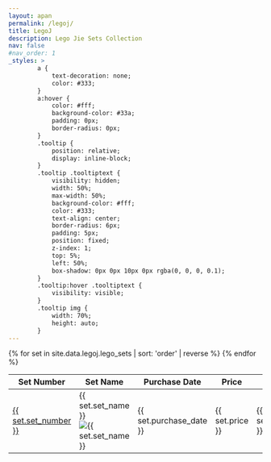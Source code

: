 ```yaml
---
layout: apan
permalink: /legoj/
title: LegoJ
description: Lego Jie Sets Collection
nav: false
#nav_order: 1
_styles: >
        a {
            text-decoration: none;
            color: #333;
        }
        a:hover {
            color: #fff;
            background-color: #33a;
            padding: 0px;
            border-radius: 0px;
        }
        .tooltip {
            position: relative;
            display: inline-block;
        }
        .tooltip .tooltiptext {
            visibility: hidden;
            width: 50%;
            max-width: 50%;
            background-color: #fff;
            color: #333;
            text-align: center;
            border-radius: 6px;
            padding: 5px;
            position: fixed;
            z-index: 1;
            top: 5%;
            left: 50%;
            box-shadow: 0px 0px 10px 0px rgba(0, 0, 0, 0.1);
        }
        .tooltip:hover .tooltiptext {
            visibility: visible;
        }
        .tooltip img {
            width: 70%;
            height: auto;
        }
---
```

<table>
  <thead>
    <tr>
      <th>Set Number</th>
      <th>Set Name</th>
      <th>Purchase Date</th>
      <th>Price</th>
      <th>Order</th>
    </tr>
  </thead>
  <tbody>
    {% for set in site.data.legoj.lego_sets | sort: 'order' | reverse %}
    <tr>
      <td><a href="{{ set.url }}">{{ set.set_number }}</a></td>
      <td>
          <div class="tooltip">
              {{ set.set_name }}
              <div class="tooltiptext">
                 <img src="{{ set.image }}" alt="{{ set.set_name }}">
              </div>
          </div>
      </td>
      <td>{{ set.purchase_date }}</td>
      <td>{{ set.price }}</td>
      <td>{{ set.order }}</td>
    </tr>
    {% endfor %}
  </tbody>
</table>
